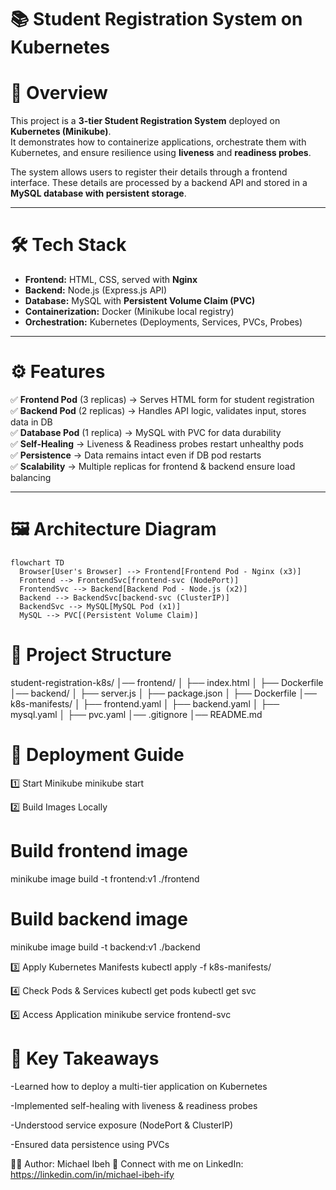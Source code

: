 # 📚 Student Registration System on Kubernetes

# 📌 Overview
This project is a **3-tier Student Registration System** deployed on **Kubernetes (Minikube)**.  
It demonstrates how to containerize applications, orchestrate them with Kubernetes, and ensure resilience using **liveness** and **readiness probes**.

The system allows users to register their details through a frontend interface. These details are processed by a backend API and stored in a **MySQL database with persistent storage**.

---

# 🛠️ Tech Stack
- **Frontend:** HTML, CSS, served with **Nginx**
- **Backend:** Node.js (Express.js API)
- **Database:** MySQL with **Persistent Volume Claim (PVC)**
- **Containerization:** Docker (Minikube local registry)
- **Orchestration:** Kubernetes (Deployments, Services, PVCs, Probes)

---

# ⚙️ Features
✅ **Frontend Pod** (3 replicas) → Serves HTML form for student registration  
✅ **Backend Pod** (2 replicas) → Handles API logic, validates input, stores data in DB  
✅ **Database Pod** (1 replica) → MySQL with PVC for data durability  
✅ **Self-Healing** → Liveness & Readiness probes restart unhealthy pods  
✅ **Persistence** → Data remains intact even if DB pod restarts  
✅ **Scalability** → Multiple replicas for frontend & backend ensure load balancing  

---

# 🖼️ Architecture Diagram
```mermaid
flowchart TD
  Browser[User's Browser] --> Frontend[Frontend Pod - Nginx (x3)]
  Frontend --> FrontendSvc[frontend-svc (NodePort)]
  FrontendSvc --> Backend[Backend Pod - Node.js (x2)]
  Backend --> BackendSvc[backend-svc (ClusterIP)]
  BackendSvc --> MySQL[MySQL Pod (x1)]
  MySQL --> PVC[(Persistent Volume Claim)]
```

# 📂 Project Structure
student-registration-k8s/
│── frontend/
│   ├── index.html
│   ├── Dockerfile
│── backend/
│   ├── server.js
│   ├── package.json
│   ├── Dockerfile
│── k8s-manifests/
│   ├── frontend.yaml
│   ├── backend.yaml
│   ├── mysql.yaml
│   ├── pvc.yaml
│── .gitignore
│── README.md


# 🚀 Deployment Guide
1️⃣ Start Minikube
minikube start

2️⃣ Build Images Locally
 # Build frontend image
minikube image build -t frontend:v1 ./frontend
 # Build backend image
minikube image build -t backend:v1 ./backend

3️⃣ Apply Kubernetes Manifests
kubectl apply -f k8s-manifests/

4️⃣ Check Pods & Services
kubectl get pods
kubectl get svc

5️⃣ Access Application
minikube service frontend-svc

# 📢 Key Takeaways

-Learned how to deploy a multi-tier application on Kubernetes

-Implemented self-healing with liveness & readiness probes

-Understood service exposure (NodePort & ClusterIP)

-Ensured data persistence using PVCs

👨‍💻 Author: Michael Ibeh
🔗 Connect with me on LinkedIn: https://linkedin.com/in/michael-ibeh-ify